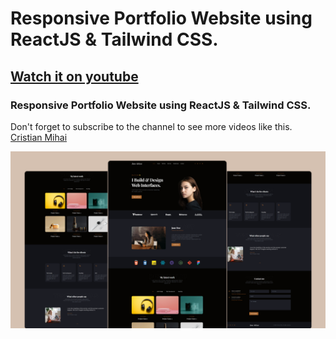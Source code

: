 # Responsive Portfolio Website using ReactJS & Tailwind CSS.
## [Watch it on youtube](https://www.youtube.com/channel/UC5dPmW7ZTsLyIqd-M4cs8EA)
### Responsive Portfolio Website using ReactJS & Tailwind CSS.
Don't forget to subscribe to the channel to see more videos like this. [Cristian Mihai](https://www.youtube.com/channel/UCHxFuzPCvAF0HUygKB67etw)

![](preview.png)
